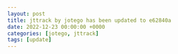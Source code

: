 ```yaml
---
layout: post
title: jttrack by jotego has been updated to e62840a
date: 2022-12-23 00:00:00 +0000
categories: [jotego, jttrack]
tags: [update]
---
```


